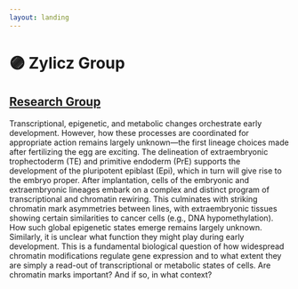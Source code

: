 ```yaml
---
layout: landing
---
```


# 🟣 Zylicz Group

## [Research Group](https://renew.ku.dk/research/reseach-groups/zylicz-group/#collapse-1582021919959)

Transcriptional, epigenetic, and metabolic changes orchestrate early development. However, how these processes are coordinated for appropriate action remains largely unknown—the first lineage choices made after fertilizing the egg are exciting. The delineation of extraembryonic trophectoderm (TE) and primitive endoderm (PrE) supports the development of the pluripotent epiblast (Epi), which in turn will give rise to the embryo proper. After implantation, cells of the embryonic and extraembryonic lineages embark on a complex and distinct program of transcriptional and chromatin rewiring. This culminates with striking chromatin mark asymmetries between lines, with extraembryonic tissues showing certain similarities to cancer cells (e.g., DNA hypomethylation). How such global epigenetic states emerge remains largely unknown.\
Similarly, it is unclear what function they might play during early development. This is a fundamental biological question of how widespread chromatin modifications regulate gene expression and to what extent they are simply a read-out of transcriptional or metabolic states of cells. Are chromatin marks important? And if so, in what context?
